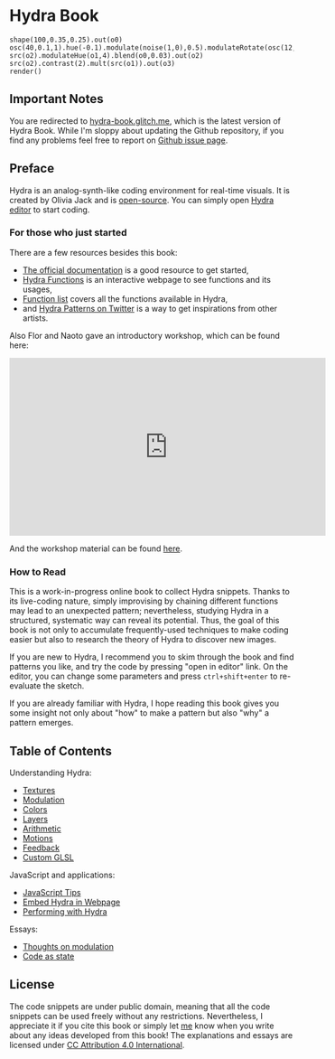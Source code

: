 Hydra Book
========

<!-- ![cover](images/cover.png) -->

```hydra
shape(100,0.35,0.25).out(o0)
osc(40,0.1,1).hue(-0.1).modulate(noise(1,0),0.5).modulateRotate(osc(12,0).kaleid(100),4).out(o1)
src(o2).modulateHue(o1,4).blend(o0,0.03).out(o2)
src(o2).contrast(2).mult(src(o1)).out(o3)
render()
```

Important Notes
--------

You are redirected to [hydra-book.glitch.me](https://hydra-book.glitch.me/), which is the latest version of Hydra Book. While I'm sloppy about updating the Github repository, if you find any problems feel free to report on [Github issue page](https://github.com/micuat/hydra-book/issues).


Preface
--------

Hydra is an analog-synth-like coding environment for real-time visuals. It is created by Olivia Jack and is [open-source](https://github.com/ojack/hydra). You can simply open [Hydra editor](https://hydra.ojack.xyz) to start coding.


### For those who just started

There are a few resources besides this book:

* [The official documentation](https://github.com/ojack/hydra#Getting-Started) is a good resource to get started,
* [Hydra Functions](https://ojack.xyz/hydra-functions/) is an interactive webpage to see functions and its usages,
* [Function list](https://github.com/ojack/hydra/blob/master/docs/funcs.md) covers all the functions available in Hydra,
* and [Hydra Patterns on Twitter](https://twitter.com/hydra_patterns) is a way to get inspirations from other artists.

Also Flor and Naoto gave an introductory workshop, which can be found here:

<iframe width="560" height="315" src="https://www.youtube.com/embed/TMRooK2c8Is" title="YouTube video player" frameborder="0" allow="accelerometer; autoplay; clipboard-write; encrypted-media; gyroscope; picture-in-picture" allowfullscreen></iframe>

And the workshop material can be found [here](https://ccfest-2021-glitchme.glitch.me/).

### How to Read

This is a work-in-progress online book to collect Hydra snippets. Thanks to its live-coding nature, simply improvising by chaining different functions may lead to an unexpected pattern; nevertheless, studying Hydra in a structured, systematic way can reveal its potential. Thus, the goal of this book is not only to accumulate frequently-used techniques to make coding easier but also to research the theory of Hydra to discover new images.

If you are new to Hydra, I recommend you to skim through the book and find patterns you like, and try the code by pressing "open in editor" link. On the editor, you can change some parameters and press `ctrl+shift+enter` to re-evaluate the sketch.

If you are already familiar with Hydra, I hope reading this book gives you some insight not only about "how" to make a pattern but also "why" a pattern emerges.


Table of Contents
--------

Understanding Hydra:

* [Textures](textures)
* [Modulation](modulation)
* [Colors](colors)
* [Layers](layers)
* [Arithmetic](arithmetic)
* [Motions](motions)
* [Feedback](feedback)
* [Custom GLSL](glsl)

JavaScript and applications:

* [JavaScript Tips](javascript)
* [Embed Hydra in Webpage](embed)
* [Performing with Hydra](performing)

Essays:

* [Thoughts on modulation](thoughts-on-modulation)
* [Code as state](code-as-state)

License
--------

The code snippets are under public domain, meaning that all the code snippets can be used freely without any restrictions. Nevertheless, I appreciate it if you cite this book or simply let [me](https://naotohieda.com) know when you write about any ideas developed from this book! The explanations and essays are licensed under [CC Attribution 4.0 International](https://creativecommons.org/licenses/by/4.0/).
